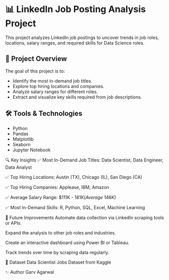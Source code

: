 # 📊 LinkedIn Job Posting Analysis Project

This project analyzes LinkedIn job postings to uncover trends in job roles, locations, salary ranges, and required skills for Data Science roles.

## 📌 Project Overview

The goal of this project is to:

- Identify the most in-demand job titles.
- Explore top hiring locations and companies.
- Analyze salary ranges for different roles.
- Extract and visualize key skills required from job descriptions.

## 🛠️ Tools & Technologies

- Python
- Pandas
- Matplotlib
- Seaborn
- Jupyter Notebook

🔍 Key Insights
✅ Most In-Demand Job Titles: Data Scientist, Data Engineer, Data Analyst

✅ Top Hiring Locations: Austin (TX), Chicago (IL), San Diego (CA)

✅ Top Hiring Companies: Applease, IBM, Amazon

✅ Average Salary Range: $111K - $181K (Average ~$146K)

✅ Most In-Demand Skills: R, Python, SQL, Excel, Machine Learning

🚀 Future Improvements
Automate data collection via LinkedIn scraping tools or APIs.

Expand the analysis to other job roles and industries.

Create an interactive dashboard using Power BI or Tableau.

Track trends over time by scraping data regularly.

📎 Dataset
Data Scientist Jobs Dataset from Kaggle

✨ Author
Garv Agarwal
